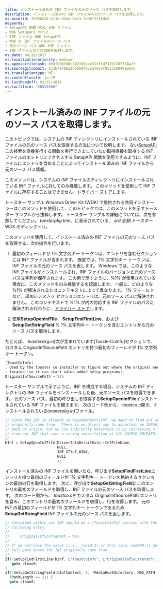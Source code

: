 ```yaml
---
title: インストール済みの INF ファイルの元のソース パスを取得します。
description: インストール済みの INF ファイルの元のソース パスを取得します。
ms.assetid: 7e086248-b11d-43ee-9afa-fad6f2136dc8
keywords:
- SetupAPI 関数 WDK、INF ファイル
- WDK SetupAPI のパス
- INF ファイル WDK SetupAPI
- WDK の INF ファイルのソース パス
- 元のソース パス WDK INF ファイル
- INF ファイルのパス情報を取得します。
ms.date: 04/20/2017
ms.localizationpriority: medium
ms.openlocfilehash: 80dfb06f68c302192eac513f6d71153767738a2f
ms.sourcegitcommit: a33b7978e22d5bb9f65ca7056f955319049a2e4c
ms.translationtype: MT
ms.contentlocale: ja-JP
ms.lasthandoff: 01/31/2019
ms.locfileid: "56535506"
---
```

# <a name="obtaining-the-original-source-path-of-an-installed-inf-file"></a>インストール済みの INF ファイルの元のソース パスを取得します。


このトピックでは、システムの INF ディレクトリにインストールされている INF ファイルの元のソース パスを取得する方法について説明します。 ない[SetupAPI](setupapi.md)この検索を直接実行する関数を実行できましていない取得直接を取得する INF ファイルのエントリにアクセスする SetupAPI 関数を使用できるように、INF ファイルにエントリを含めることによってインストール済みの INF ファイルから元のソース パス情報。

このメソッドは、システムの INF ファイルのディレクトリにインストールされている INF ファイルに対してのみ機能します。 このメソッドを使用して INF ファイルに存在することはできません、[ドライバー ストア](driver-store.md)します。

トースター サンプル Windows Driver Kit (WDK) で提供される共同インストーラーはこのメソッドを使用して、このトピックでは、このメソッドを示すトースター サンプルから抜粋します。 トースター サンプルの詳細については、次を参照してください。 *toasterpkg.htm*、に表示されている、 *src\\全般\\トースター* WDK のディレクトリ。

このメソッドを使用して、インストール済みの INF ファイルの元のソース パスを取得する、次の操作を行います。

1.  最初のフィールドが 1% 文字列キー トークンは、エントリを含むセクションには INF ファイルが含まれます。 既定では、1% 文字列キー トークンは、INF ファイルの元のソース パスを表します。 Windows では、このような INF ファイルがインストールされ、INF ファイルのバージョンと元のソース パス文字列が保存されます。 この例で示すように、%1% が使用されている場合に、このメソッドをのみ機能するを認識します。 一般に、どのような %1% が解決されるとはコンテキストによって異なります。 1% フィールドなど、*追加レジストリ セクション*エントリは、元のソース パスに解決されません。 このコンテキストで %1% が内の対応する INF ファイルのパスに解決される代わりに、[ドライバー ストア](driver-store.md)します。

2.  使用**SetupOpenInfFile**、 **SetupFindFirstLine**、および**SetupGetStringField** % 1% 文字列キー トークンを含むエントリから元のソース パスを取得します。

たとえば、 *toasterpkg.inf*次が含まれています\[ToasterCoInfo\]セクションで、カスタム OriginalInfSourcePath エントリを持つ最初のフィールドが 1% 文字列キー トークン。

```cpp
[ToastCoInfo]
; Used by the toaster co-installer to figure out where the original media is
; located (so it can start value-added setup programs).
OriginalInfSourcePath = %1%
```

トースター サンプルで示すように、INF を構成する場合、システムの INF ディレクトリの INF ファイルをインストールした後、元のソース パスを取得できます。 元のソース パス、最初の呼び出しを取得する**SetupOpenInfFile**インストールされている INF ファイルを開きます。 次のコード例から、 *toastco.c*開き、インストールされている*toasterpkg.inf*ファイル。

```cpp
// Since the INF is already in %SystemRoot%\Inf, we need to find out where it
// originally came from.  There is no direct way to ascertain an INF&#39;s
// path of origin, but we can indirectly determine it by retrieving a field
// from our INF that uses a string substitution of %1% (DIRID_SRCPATH).
//
hInf = SetupOpenInfFile(DriverInfoDetailData->InfFileName,
                        NULL,
                        INF_STYLE_WIN4,
                        NULL
                        );
```

インストール済みの INF ファイルを開いたら、呼び出す**SetupFindFirstLine**エントリを持つ最初のフィールドが 1% 文字列キー トークンを格納するセクションの最初の行を取得します。 次に、呼び出す**SetupGetStringField**にこのエントリの最初のフィールドを取得し、INF ファイルの元のソース パスを取得します。 次のコード例から、 *toastco.c*をカスタム OriginalInfSourcePath エントリを含み、このエントリの最初のフィールドを取得し、行を取得します。 元の INF の最初のフィールドが 1% 文字列キー トークンであるため**SetupGetStringField** INF ファイルの元のソース パスを返します。

```cpp
// Contained within our INF should be a [ToastCoInfo] section with the
// following entry:
//
//     OriginalInfSourcePath = %1%
//
// If we retrieve the value (i.e., field 1) of this line, we&#39;ll get the
// full path where the INF originally came from.
//
if(!SetupFindFirstLine(hInf, L"ToastCoInfo", L"OriginalInfSourcePath", &InfContext)) {
   goto clean0;
}
if(!SetupGetStringField(&InfContext, 1, *MediaRootDirectory, MAX_PATH, &PathLength) ||
  (PathLength <= 1)) {
  goto clean0;
```

 

 





